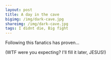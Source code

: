 ```yaml
---
layout: post
title: A day in the cave
bigimg: /img/dark-cave.jpg
shareimg: /img/dark-cave.jpg
tags: I didnt die, Big fight
---
```


Following this fanatics has proven...

(WTF were you expecting? I'll fill it later, JESUS!)
